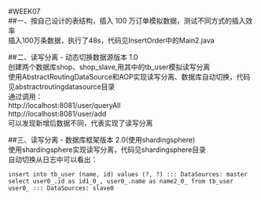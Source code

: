 #WEEK07  
##一、按自己设计的表结构，插入 100 万订单模拟数据，测试不同方式的插入效率  
  插入100万条数据，执行了48s，代码见InsertOrder中的Main2.java  
  
##二、读写分离 - 动态切换数据源版本 1.0  
  创建两个数据库shop、shop_slave,用其中的tb_user模拟读写分离  
  使用AbstractRoutingDataSource和AOP实现读写分离、数据库自动切换，代码见abstractroutingdatasource目录  
  通过调用：  
  http://localhost:8081/user/queryAll  
  http://localhost:8081/user/add  
  可以发现新增后数据不同，代表实现了读写分离  
  
##三、读写分离 - 数据库框架版本 2.0(使用shardingsphere)  
  使用shardingsphere实现读写分离，代码见shardingsphere目录  
  自动切换从日志中可以看出：  
  
    insert into tb_user (name, id) values (?, ?) ::: DataSources: master
    select user0_.id as id1_0_, user0_.name as name2_0_ from tb_user user0_ ::: DataSources: slave0